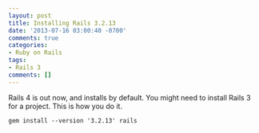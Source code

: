 ```yaml
---
layout: post
title: Installing Rails 3.2.13
date: '2013-07-16 03:00:40 -0700'
comments: true
categories:
- Ruby on Rails
tags:
- Rails 3
comments: []
---
```


Rails 4 is out now, and installs by default. You might need to install Rails 3
for a project. This is how you do it.

``` shell
gem install --version '3.2.13' rails
```
